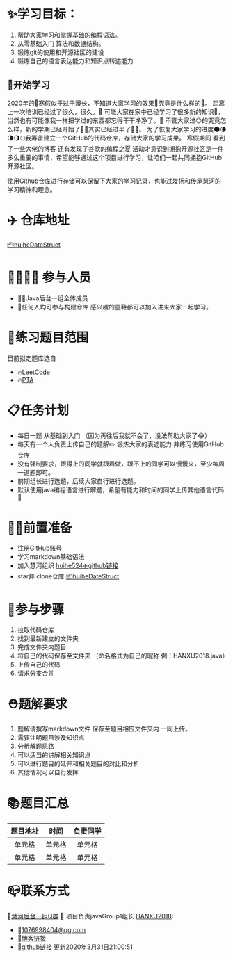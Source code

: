 
# ✨学习目标：
1. 帮助大家学习和掌握基础的编程语法。
2. 从零基础入门 算法和数据结构。
3. 锻炼git的使用和开源社区的建设
4. 锻炼自己的语言表达能力和知识点转述能力
<!-- more -->

## 🕺开始学习
2020年的🎈寒假似乎过于漫长，不知道大家学习的效果🌝究竟是什么样的🌚。
距离上一次培训已经过了很久，很久。👀
可能大家在家中已经学习了很多新的知识🌹，当然也有可能像我一样把学过的东西都忘得干干净净了。🥀
不管大家过😊的究竟怎么样，新的学期已经开始了🙇‍♂️其实已经过半了🤦‍♀️。
为了恢复大家学习的进度🌑🌘🌗🌖🌕我筹备建立一个GitHub的代码仓库，存储大家的学习成果。
寒假期间 看到了一些大佬的博客 还有发现了谷歌的编程之夏 活动才意识到拥抱开源社区是一件多么重要的事情，希望能够通过这个项目进行学习，让咱们一起共同拥抱GitHub开源社区。

使用Github仓库进行存储可以保留下大家的学习记录，也能过发扬和传承慧河的学习精神和理念。

# ✈️ 仓库地址
[📦huiheDateStruct](https://github.com/huihe524/huiheDateStruct)
# 👨‍👩‍👧‍👦 参与人员
- 🙋‍♂Java后台一组全体成员
- 🙋任何人均可参与构建仓库 感兴趣的童鞋都可以加入进来大家一起学习。

# 📝练习题目范围
目前拟定题库选自 
-  🔥[LeetCode](https://leetcode-cn.com/)
-  🔥[PTA](https://pintia.cn/)

# 📋任务计划
- 每日一题 从基础到入门 （因为再往后我就不会了，没法帮助大家了😂）
- 每天有一个人负责上传自己的题解✏️ 锻炼大家的表述能力 并练习使用GitHub仓库
- 没有强制要求，跟得上的同学就跟着做，跟不上的同学可以慢慢来，至少每周一道题即可。
- 前期组长进行选题，后续大家自行进行选题。
- 默认使用java编程语言进行解题，希望有能力和时间的同学上传其他语言代码👏

# 👩‍💻前置准备
- 注册GitHub账号
- 学习markdown基础语法
- 加入慧河组织 [huihe524✈️github链接](https://github.com/huihe524)
- star并 clone仓库 [📦huiheDateStruct](https://github.com/huihe524/huiheDateStruct)

# 🏃参与步骤
1. 拉取代码仓库
2. 找到最新建立的文件夹
3. 完成文件夹内题目
4. 将自己的代码保存至文件夹 （命名格式为自己的昵称 例：HANXU2018.java）
5. 上传自己的代码
6. 请求分支合并

# ⛑题解要求
1. 题解请撰写markdown文件 保存至题目相应文件夹内 一同上传。
2. 需要注明题目涉及知识点 
3. 分析解题思路
4. 可以适当的讲解相关知识点
5. 可以进行题目的延伸和相关题目的对比和分析
6. 其他情况可以自行发挥

# 📚题目汇总
| 题目地址 | 时间 | 负责同学 |
| :-----:| :----: | :----: |
| 单元格 | 单元格 | 单元格 |
| 单元格 | 单元格 | 单元格 |
# 📪联系方式
🔗[慧河后台一组Q群](https://jq.qq.com/?_wv=1027&k=5yn8EdK)
🌝 项目负责javaGroup1组长 [HANXU2018](https://github.com/HANXU2018):
- 📧1076998404@qq.com 
 - 🎉[博客链接](https://hanxu.blog.csdn.net/)
 - 🎉[github链接](https://github.com/HANXU2018)
更新2020年3月31日21:00:51
